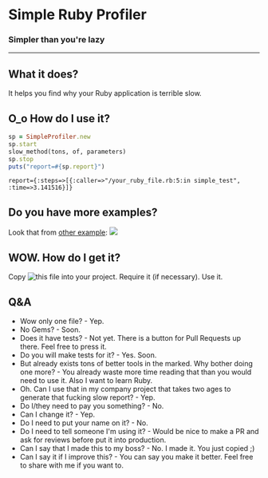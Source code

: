 # Simple Ruby Profiler 
### Simpler than you're lazy
---
## What it does?
It helps you find why your Ruby application is terrible slow.

## O_o How do I use it?
```ruby
sp = SimpleProfiler.new
sp.start
slow_method(tons, of, parameters)
sp.stop
puts("report=#{sp.report}")
```
```log
report={:steps=>[{:caller=>"/your_ruby_file.rb:5:in simple_test", :time=>3.141516}]}
```

## Do you have more examples?
Look that from [other example](./examples/example.rb):
![](http://www.gabrielsaraiva.com.br/img/project_aux/SimpleRubyProfiler/example.png)

## WOW. How do I get it?
Copy ![this file](./simple_profiler.rb) into your project. Require it (if necessary). Use it.

## Q&A 
- Wow only one file? - Yep.
- No Gems? - Soon.
- Does it have tests? - Not yet. There is a button for Pull Requests up there. Feel free to press it.
- Do you will make tests for it? - Yes. Soon.
- But already exists tons of better tools in the marked. Why bother doing one more? - You already waste more time reading that than you would need to use it. Also I want to learn Ruby.
- Oh. Can I use that in my company project that takes two ages to generate that fucking slow report? - Yep.
- Do I/they need to pay you something? - No.
- Can I change it? - Yep.
- Do I need to put your name on it? - No.
- Do I need to tell someone I'm using it? - Would be nice to make a PR and ask for reviews before put it into production.
- Can I say that I made this to my boss? - No. I made it. You just copied ;)
- Can I say it if I improve this? - You can say you make it better. Feel free to share with me if you want to.
